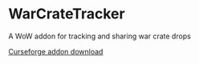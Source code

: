 # WarCrateTracker
A WoW addon for tracking and sharing war crate drops

[Curseforge addon download](https://www.curseforge.com/wow/addons/warsupplytimer)
